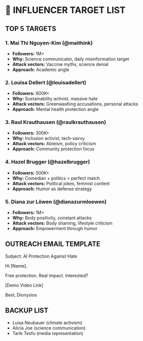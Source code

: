 # 🎯 INFLUENCER TARGET LIST

## TOP 5 TARGETS

### 1. Mai Thi Nguyen-Kim (@maithink)
- **Followers:** 1M+
- **Why:** Science communicator, daily misinformation target
- **Attack vectors:** Vaccine myths, science denial
- **Approach:** Academic angle 

### 2. Louisa Dellert (@louisadellert)
- **Followers:** 600K+
- **Why:** Sustainability activist, massive hate
- **Attack vectors:** Greenwashing accusations, personal attacks
- **Approach:** Mental health protection angle

### 3. Raul Krauthausen (@raulkrauthausen)
- **Followers:** 300K+
- **Why:** Inclusion activist, tech-savvy
- **Attack vectors:** Ableism, policy criticism
- **Approach:** Community protection focus

### 4. Hazel Brugger (@hazelbrugger)
- **Followers:** 500K+
- **Why:** Comedian + politics = perfect match
- **Attack vectors:** Political jokes, feminist content
- **Approach:** Humor as defense strategy

### 5. Diana zur Löwen (@dianazurmloewen)
- **Followers:** 1M+
- **Why:** Body positivity, constant attacks
- **Attack vectors:** Body shaming, lifestyle criticism
- **Approach:** Empowerment through humor

## OUTREACH EMAIL TEMPLATE

Subject: AI Protection Against Hate 

Hi [Name],



Free protection. Real impact. Interested?

[Demo Video Link]

Best,
Dionysios

## BACKUP LIST
- Luisa Neubauer (climate activism)
- Alicia Joe (science communication)
- Tarik Tesfu (media representation)